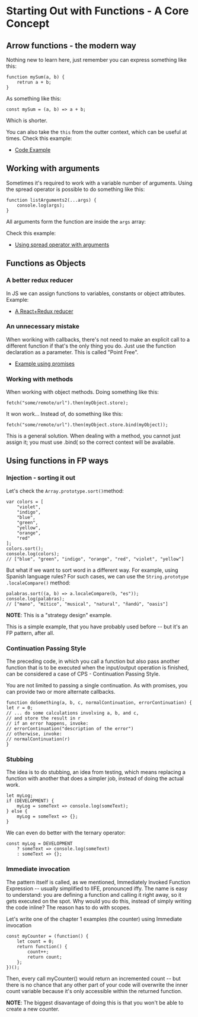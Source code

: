 # Starting Out with Functions - A Core Concept

## Arrow functions - the modern way

Nothing new to learn here, just remember you can express something like this:

```
function mySum(a, b) {
    retrun a + b;
}
```

As something like this:

```
const mySum = (a, b) => a + b;
```

Which is shorter.

You can also take the `this` from the outter context, which can be useful at times. Check this example:

- [Code Example](https://github.com/Andrew4d3/fp-js-kereki/blob/master/chapter-3/arrowExample.js)

## Working with arguments

Sometimes it's required to work with a variable number of arguments. Using the spread operator is possible to do something like this:

```
function listArguments2(...args) {
    console.log(args);
}
```

All arguments form the function are inside the `args` array:

Check this example:

- [Using spread operator with arguments](https://github.com/Andrew4d3/fp-js-kereki/blob/master/chapter-3/spreadArguments.js)

## Functions as Objects

### A better redux reducer

In JS we can assign functions to variables, constants or object attributes. Example:

- [A React+Redux reducer](https://github.com/Andrew4d3/fp-js-kereki/blob/master/chapter-3/betterReducer.js)

### An unnecessary mistake

When woriking with callbacks, there's not need to make an explicit call to a different function if that's the only thing you do. Just use the function declaration as a parameter. This is called "Point Free".

- [Example using promises](https://github.com/Andrew4d3/fp-js-kereki/blob/master/chapter-3/pointFree.js)

### Working with methods

When working with object methods. Doing something like this:

```
fetch("some/remote/url").then(myObject.store);
```

It won work... Instead of, do something like this:

```
fetch("some/remote/url").then(myObject.store.bind(myObject));
```

This is a general solution. When dealing with a method, you cannot just assign it; you must
use .bind( so the correct context will be available.

## Using functions in FP ways

### Injection - sorting it out

Let's check the `Array.prototype.sort()`method:

```
var colors = [
    "violet",
    "indigo",
    "blue",
    "green",
    "yellow",
    "orange",
    "red"
];
colors.sort();
console.log(colors);
// ["blue", "green", "indigo", "orange", "red", "violet", "yellow"]
```

But what if we want to sort word in a different way. For example, using Spanish language rules?
For such cases, we can use the `String​.prototype​.locale​Compare()` method:

```
palabras.sort((a, b) => a.localeCompare(b, "es"));
console.log(palabras);
// ["mano", "mítico", "musical", "natural", "ñandú", "oasis"]
```

**NOTE**: This is a "strategy design" example.

This is a simple example, that you have probably used before -- but it's an FP pattern, after
all.

### Continuation Passing Style

The preceding code, in which you call a function but also pass another function that is to be
executed when the input/output operation is finished, can be considered a case of CPS -
Continuation Passing Style.

You are not limited to passing a single continuation. As with promises, you can provide two
or more alternate callbacks.

```
function doSomething(a, b, c, normalContinuation, errorContinuation) {
let r = 0;
// ... do some calculations involving a, b, and c,
// and store the result in r
// if an error happens, invoke:
// errorContinuation("description of the error")
// otherwise, invoke:
// normalContinuation(r)
}
```

### Stubbing

The idea is to do stubbing, an idea from testing, which
means replacing a function with another that does a simpler job, instead of doing the actual
work.

```
let myLog;
if (DEVELOPMENT) {
    myLog = someText => console.log(someText);
} else {
    myLog = someText => {};
}
```

We can even do better with the ternary operator:

```
const myLog = DEVELOPMENT
    ? someText => console.log(someText)
    : someText => {};
```

### Immediate invocation

The pattern itself is called, as we mentioned, Immediately Invoked Function Expression --
usually simplified to IIFE, pronounced iffy. The name is easy to understand: you are
defining a function and calling it right away, so it gets executed on the spot. Why would
you do this, instead of simply writing the code inline? The reason has to do with scopes.

Let's write one of the chapter 1 examples (the counter) using Immediate invocation

```
const myCounter = (function() {
    let count = 0;
    return function() {
        count++;
        return count;
    };
})();
```

Then, every call myCounter() would return an incremented count -- but there is no chance
that any other part of your code will overwrite the inner count variable because it's only
accessible within the returned function.

**NOTE**: The biggest disavantage of doing this is that you won't be able to create a new counter.
